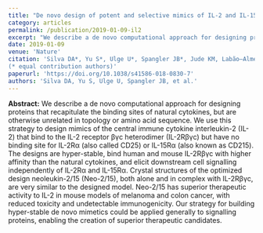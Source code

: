 ```yaml
---
title: "De novo design of potent and selective mimics of IL-2 and IL-15."
category: articles
permalink: /publication/2019-01-09-il2
excerpt: "We describe a de novo computational approach for designing proteins that recapitulate the binding sites of natural cytokines, but are otherwise unrelated in topology or amino acid sequence. We use this strategy to design mimics of the central immune cytokine, IL-2."
date: 2019-01-09
venue: 'Nature'
citation: 'Silva DA*, Yu S*, Ulge U*, Spangler JB*, Jude KM, Labão–Almeida C, Ali L, Quijano–Rudio A, Ruterbusch M, Leung I, Biary T, Marcos E, Walkey CD, Weitzner BD, Carter L, Stewart L, Riddell S, Pepper M, Bernardes GJL, Dougan M, Garcia KC, Baker D (2018) “De novo design of potent and selective mimics of IL-2/IL-15,” <i>Nature</i> 565(7738), 186–191 DOI: 10.1038/s41586-018-0830-7
(* equal contribution authors)'
paperurl: 'https://doi.org/10.1038/s41586-018-0830-7'
authors: 'Silva DA, Yu S, Ulge U, Spangler JB, et al.'
---
```


**Abstract:** We describe a de novo computational approach for designing proteins that recapitulate the binding sites of natural cytokines, but are otherwise unrelated in topology or amino acid sequence. We use this strategy to design mimics of the central immune cytokine interleukin-2 (IL-2) that bind to the IL-2 receptor βγc heterodimer (IL-2Rβγc) but have no binding site for IL-2Rα (also called CD25) or IL-15Rα (also known as CD215). The designs are hyper-stable, bind human and mouse IL-2Rβγc with higher affinity than the natural cytokines, and elicit downstream cell signalling independently of IL-2Rα and IL-15Rα. Crystal structures of the optimized design neoleukin-2/15 (Neo-2/15), both alone and in complex with IL-2Rβγc, are very similar to the designed model. Neo-2/15 has superior therapeutic activity to IL-2 in mouse models of melanoma and colon cancer, with reduced toxicity and undetectable immunogenicity. Our strategy for building hyper-stable de novo mimetics could be applied generally to signalling proteins, enabling the creation of superior therapeutic candidates.
